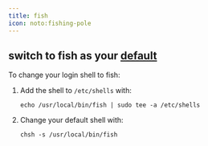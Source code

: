 ```yaml
---
title: fish
icon: noto:fishing-pole
---
```


## switch to fish as your [default]

To change your login shell to fish:

1. Add the shell to `/etc/shells` with:

    ```shell
    echo /usr/local/bin/fish | sudo tee -a /etc/shells
    ```

2. Change your default shell with:

    ```shell
    chsh -s /usr/local/bin/fish
    ```

[default]: https://fishshell.com/docs/current/index.html?highlight=set+default#default-shell
